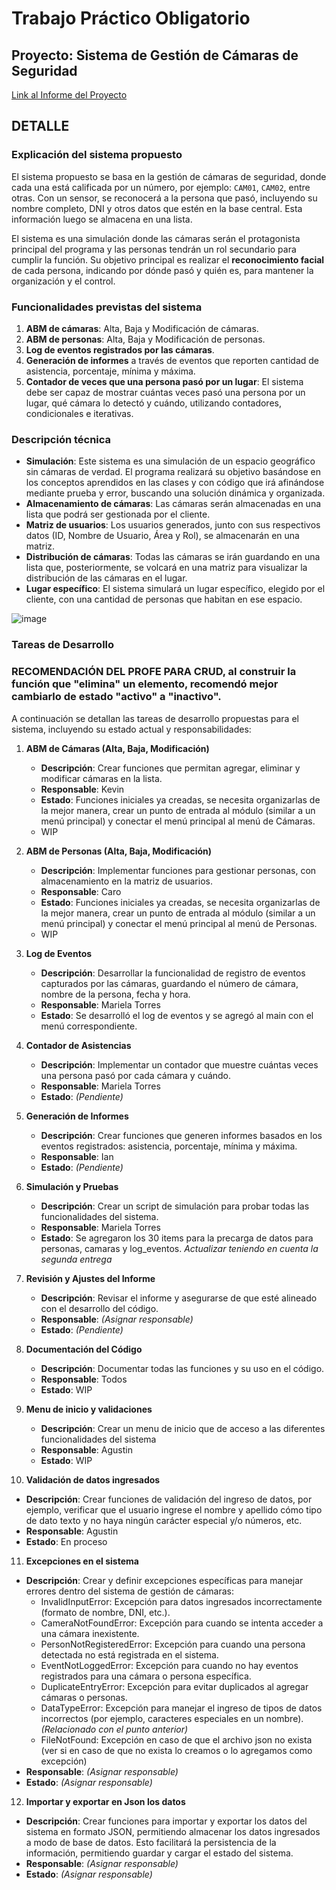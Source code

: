 # Trabajo Práctico Obligatorio
## Proyecto: Sistema de Gestión de Cámaras de Seguridad
[Link al Informe del Proyecto](https://uadeeduar.sharepoint.com/:w:/r/sites/Section_485647-Equipo08/Documentos%20compartidos/Equipo%2008/Equipo%2008%20-%20Informe%20de%20Proyecto.docx?d=w05161529d7724e51b4b158416e6f25ff&csf=1&web=1&e=EF7C84)
## DETALLE

### Explicación del sistema propuesto

El sistema propuesto se basa en la gestión de cámaras de seguridad, donde cada una está calificada por un número, por ejemplo: `CAM01`, `CAM02`, entre otras. Con un sensor, se reconocerá a la persona que pasó, incluyendo su nombre completo, DNI y otros datos que estén en la base central. Esta información luego se almacena en una lista.

El sistema es una simulación donde las cámaras serán el protagonista principal del programa y las personas tendrán un rol secundario para cumplir la función. Su objetivo principal es realizar el **reconocimiento facial** de cada persona, indicando por dónde pasó y quién es, para mantener la organización y el control.

### Funcionalidades previstas del sistema

1. **ABM de cámaras**: Alta, Baja y Modificación de cámaras.
2. **ABM de personas**: Alta, Baja y Modificación de personas.
3. **Log de eventos registrados por las cámaras**.
4. **Generación de informes** a través de eventos que reporten cantidad de asistencia, porcentaje, mínima y máxima.
5. **Contador de veces que una persona pasó por un lugar**: El sistema debe ser capaz de mostrar cuántas veces pasó una persona por un lugar, qué cámara lo detectó y cuándo, utilizando contadores, condicionales e iterativas.

### Descripción técnica

- **Simulación**: Este sistema es una simulación de un espacio geográfico sin cámaras de verdad. El programa realizará su objetivo basándose en los conceptos aprendidos en las clases y con código que irá afinándose mediante prueba y error, buscando una solución dinámica y organizada.
- **Almacenamiento de cámaras**: Las cámaras serán almacenadas en una lista que podrá ser gestionada por el cliente.
- **Matriz de usuarios**: Los usuarios generados, junto con sus respectivos datos (ID, Nombre de Usuario, Área y Rol), se almacenarán en una matriz.
- **Distribución de cámaras**: Todas las cámaras se irán guardando en una lista que, posteriormente, se volcará en una matriz para visualizar la distribución de las cámaras en el lugar.
- **Lugar específico**: El sistema simulará un lugar específico, elegido por el cliente, con una cantidad de personas que habitan en ese espacio.


![image](https://github.com/user-attachments/assets/168dba7f-25b2-45d7-9bde-cfaf1bc3d069)

### Tareas de Desarrollo

### RECOMENDACIÓN DEL PROFE PARA CRUD, al construir la función que "elimina" un elemento, recomendó mejor cambiarlo de estado "activo" a "inactivo".

A continuación se detallan las tareas de desarrollo propuestas para el sistema, incluyendo su estado actual y responsabilidades:

1. **ABM de Cámaras (Alta, Baja, Modificación)**
   - **Descripción**: Crear funciones que permitan agregar, eliminar y modificar cámaras en la lista.
   - **Responsable**: Kevin
   - **Estado**: Funciones iniciales ya creadas, se necesita organizarlas de la mejor manera, crear un punto de entrada al módulo (similar a un menú principal) y conectar el menú principal al menú de Cámaras.
   - WIP

2. **ABM de Personas (Alta, Baja, Modificación)**
   - **Descripción**: Implementar funciones para gestionar personas, con almacenamiento en la matriz de usuarios.
   - **Responsable**: Caro
   - **Estado**: Funciones iniciales ya creadas, se necesita organizarlas de la mejor manera, crear un punto de entrada al módulo (similar a un menú principal) y conectar el menú principal al menú de Personas.
   - WIP

3. **Log de Eventos**
   - **Descripción**: Desarrollar la funcionalidad de registro de eventos capturados por las cámaras, guardando el número de cámara, nombre de la persona, fecha y hora.
   - **Responsable**: Mariela Torres
   - **Estado**: Se desarrolló el log de eventos y se agregó al main con el menú correspondiente.

4. **Contador de Asistencias**
   - **Descripción**: Implementar un contador que muestre cuántas veces una persona pasó por cada cámara y cuándo.
   - **Responsable**: Mariela Torres
   - **Estado**: *(Pendiente)*

5. **Generación de Informes**
   - **Descripción**: Crear funciones que generen informes basados en los eventos registrados: asistencia, porcentaje, mínima y máxima.
   - **Responsable**: Ian
   - **Estado**: *(Pendiente)*

6. **Simulación y Pruebas**
   - **Descripción**: Crear un script de simulación para probar todas las funcionalidades del sistema.
   - **Responsable**: Mariela Torres
   - **Estado**: Se agregaron los 30 items para la precarga de datos para personas, camaras y log_eventos. *Actualizar teniendo en cuenta la segunda entrega*

7. **Revisión y Ajustes del Informe**
   - **Descripción**: Revisar el informe y asegurarse de que esté alineado con el desarrollo del código.
   - **Responsable**: *(Asignar responsable)*
   - **Estado**: *(Pendiente)*

8. **Documentación del Código**
   - **Descripción**: Documentar todas las funciones y su uso en el código.
   - **Responsable**: Todos
   - **Estado**: WIP
  
9. **Menu de inicio y validaciones**
   - **Descripción**: Crear un menu de inicio que de acceso a las diferentes funcionalidades del sistema
   - **Responsable**: Agustin
   - **Estado**: WIP
     
10. **Validación de datos ingresados**
   - **Descripción**: Crear funciones de validación del ingreso de datos, por ejemplo, verificar que el usuario ingrese el nombre y apellido cómo tipo de dato texto y no haya ningún carácter especial y/o números, etc.
   - **Responsable**:  Agustin 
   - **Estado**:  En proceso

11. **Excepciones en el sistema**
   - **Descripción**: Crear y definir excepciones específicas para manejar errores dentro del sistema de gestión de cámaras:
        - InvalidInputError: Excepción para datos ingresados incorrectamente (formato de nombre, DNI, etc.).
        - CameraNotFoundError: Excepción para cuando se intenta acceder a una cámara inexistente.
        - PersonNotRegisteredError: Excepción para cuando una persona detectada no está registrada en el sistema.
        - EventNotLoggedError: Excepción para cuando no hay eventos registrados para una cámara o persona específica.
        - DuplicateEntryError: Excepción para evitar duplicados al agregar cámaras o personas.
        - DataTypeError: Excepción para manejar el ingreso de tipos de datos incorrectos (por ejemplo, caracteres especiales en un nombre). *(Relacionado con el punto anterior)*
        - FileNotFound: Excepción en caso de que el archivo json no exista (ver si en caso de que no exista lo creamos o lo agregamos como excepción)
   - **Responsable**:  *(Asignar responsable)*
   - **Estado**:  *(Asignar responsable)*
     
12. **Importar y exportar en Json los datos**
   - **Descripción**: Crear funciones para importar y exportar los datos del sistema en formato JSON, permitiendo almacenar los datos ingresados a modo de base de datos. Esto facilitará la persistencia de la información, permitiendo guardar y cargar el estado del sistema.
   - **Responsable**:  *(Asignar responsable)*
   - **Estado**:  *(Asignar responsable)*
